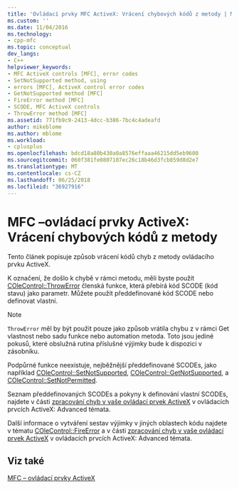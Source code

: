 ```yaml
---
title: 'Ovládací prvky MFC ActiveX: Vrácení chybových kódů z metody | Microsoft Docs'
ms.custom: ''
ms.date: 11/04/2016
ms.technology:
- cpp-mfc
ms.topic: conceptual
dev_langs:
- C++
helpviewer_keywords:
- MFC ActiveX controls [MFC], error codes
- SetNotSupported method, using
- errors [MFC], ActiveX control error codes
- GetNotSupported method [MFC]
- FireError method [MFC]
- SCODE, MFC ActiveX controls
- ThrowError method [MFC]
ms.assetid: 771fb9c9-2413-4dcc-b386-7bc4c4adeafd
author: mikeblome
ms.author: mblome
ms.workload:
- cplusplus
ms.openlocfilehash: bdcd18a80b430a0a8576effaaa46215dd5eb9600
ms.sourcegitcommit: 060f381fe0807107ec26c18b46d3fcb859d8d2e7
ms.translationtype: MT
ms.contentlocale: cs-CZ
ms.lasthandoff: 06/25/2018
ms.locfileid: "36927916"
---
```

# <a name="mfc-activex-controls-returning-error-codes-from-a-method"></a>MFC –ovládací prvky ActiveX: Vrácení chybových kódů z metody
Tento článek popisuje způsob vrácení kódů chyb z metody ovládacího prvku ActiveX.  
  
 K označení, že došlo k chybě v rámci metodu, měli byste použít [COleControl::ThrowError](../mfc/reference/colecontrol-class.md#throwerror) členská funkce, která přebírá kód SCODE (kód stavu) jako parametr. Můžete použít předdefinované kód SCODE nebo definovat vlastní.  
  
> [!NOTE]
>  `ThrowError` měl by být použit pouze jako způsob vrátila chybu z v rámci Get vlastnost nebo sadu funkce nebo automation metoda. Toto jsou jediné pokusů, které obslužná rutina příslušné výjimky bude k dispozici v zásobníku.  
  
 Podpůrné funkce neexistuje, nejběžnější předdefinované SCODEs, jako například [COleControl::SetNotSupported](../mfc/reference/colecontrol-class.md#setnotsupported), [COleControl::GetNotSupported](../mfc/reference/colecontrol-class.md#getnotsupported), a [COleControl::SetNotPermitted](../mfc/reference/colecontrol-class.md#setnotpermitted).  
  
 Seznam předdefinovaných SCODEs a pokyny k definování vlastní SCODEs, najdete v části [zpracování chyb v vaše ovládací prvek ActiveX](../mfc/mfc-activex-controls-advanced-topics.md) v ovládacích prvcích ActiveX: Advanced témata.  
  
 Další informace o vytváření sestav výjimky v jiných oblastech kódu najdete v tématu [COleControl::FireError](../mfc/reference/colecontrol-class.md#fireerror) a v části [zpracování chyb v vaše ovládací prvek ActiveX](../mfc/mfc-activex-controls-advanced-topics.md) v ovládacích prvcích ActiveX: Advanced témata.  
  
## <a name="see-also"></a>Viz také  
 [MFC – ovládací prvky ActiveX](../mfc/mfc-activex-controls.md)

